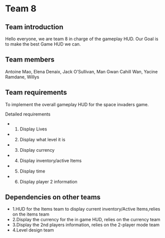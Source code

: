 # Team 8

## Team introduction

Hello everyone, we are team 8 in charge of the gameplay HUD. Our Goal is to make the best Game HUD we can. 

## Team members

Antoine Mao, Elena Denaix, Jack O’Sullivan, Man Gwan Cahill Wan, Yacine Ramdane, Willys

## Team requirements
To implement the overall gameplay HUD for the space invaders game.

Detailed requirements
- 1. Display Lives
- 2. Display what level it is
- 3. Display currency
- 4. Display inventory/active Items
- 5. Display time
- 6. Display player 2 information

## Dependencies on other teams
- 1.HUD for the Items team to display current inventory/Active Items,relies on the items team
- 2.Display the currency for the in game HUD, relies on the currency team 
- 3.Display the 2nd players information, relies on the 2-player mode team
- 4.Level design team